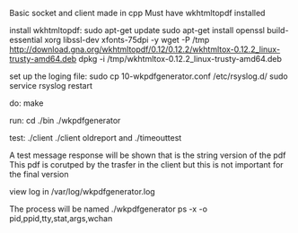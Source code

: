 Basic socket and client made in cpp
Must have wkhtmltopdf installed 

install wkhtmltopdf:
sudo apt-get update
sudo apt-get install openssl build-essential xorg libssl-dev xfonts-75dpi -y
wget -P /tmp http://download.gna.org/wkhtmltopdf/0.12/0.12.2/wkhtmltox-0.12.2_linux-trusty-amd64.deb
dpkg -i /tmp/wkhtmltox-0.12.2_linux-trusty-amd64.deb

set up the loging file:
sudo cp 10-wkpdfgenerator.conf /etc/rsyslog.d/
sudo service rsyslog restart

do:
make

run:
cd ./bin
./wkpdfgenerator


test:
./client
./client oldreport
and 
./timeouttest

A test message response will be shown that is the string version of the pdf
This pdf is corutped by the trasfer in the client but this is not important for the final version

view log in 
/var/log/wkpdfgenerator.log

The process will be named ./wkpdfgenerator
ps -x  -o pid,ppid,tty,stat,args,wchan
